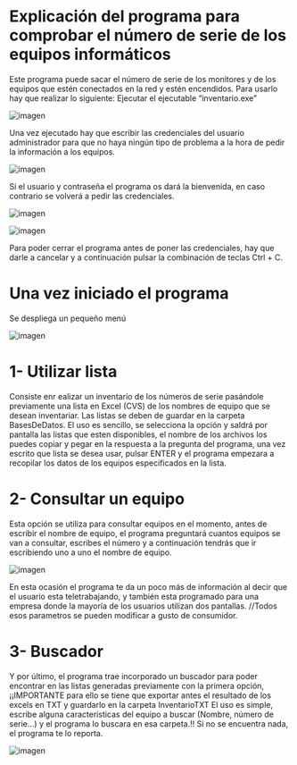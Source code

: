 # Explicación del programa para comprobar el número de serie de los equipos informáticos
Este programa puede sacar el número de serie de los monitores y de los equipos que estén
conectados en la red y estén encendidos.
Para usarlo hay que realizar lo siguiente:
Ejecutar el ejecutable “inventario.exe”

![imagen](https://user-images.githubusercontent.com/101093078/183937798-f09af88d-5252-45ea-a567-00b9bd5bb879.png)

Una vez ejecutado hay que escribir las credenciales del usuario administrador para que no haya ningún tipo de problema a la hora de pedir la información a los equipos.

![imagen](https://user-images.githubusercontent.com/101093078/183938101-e49e02cf-2251-4f65-aeb4-993f75919314.png)

Si el usuario y contraseña el programa os dará la bienvenida, en caso contrario se volverá a pedir las credenciales.

![imagen](https://user-images.githubusercontent.com/101093078/183938308-542d99c9-0560-4404-b002-23a9759789d3.png)

![imagen](https://user-images.githubusercontent.com/101093078/183938378-f4dcc011-5c30-4a71-9ba3-803ec94a323d.png)

Para poder cerrar el programa antes de poner las credenciales, hay que darle a cancelar y a continuación pulsar la combinación de teclas Ctrl + C.

# Una vez iniciado el programa
Se despliega un pequeño menú

![imagen](https://user-images.githubusercontent.com/101093078/183938634-bc073400-3bde-4692-92eb-aa636878e4b1.png)

# 1- Utilizar lista
Consiste enr ealizar un inventario de los números de serie pasándole previamente una lista en Excel (CVS) de los nombres de equipo que se desean inventariar.
Las listas se deben de guardar en la carpeta BasesDeDatos.
El uso es sencillo, se selecciona la opción y saldrá por pantalla las listas que esten disponibles, el nombre de los archivos los puedes copiar y pegar en la respuesta a la pregunta del programa, una vez escrito que lista se desea usar, pulsar ENTER y el programa empezara a recopilar los datos de los equipos especificados en la lista.

# 2- Consultar un equipo
Esta opción se utiliza para consultar equipos en el momento, antes de escribir el nombre de equipo, el programa preguntará cuantos equipos se van a consultar, escribes el número y a continuación tendrás que ir escribiendo uno a uno el nombre de equipo.

![imagen](https://user-images.githubusercontent.com/101093078/183940455-d8de0d33-58e8-492e-90ff-46967e45e2e3.png)

En esta ocasión el programa te da un poco más de información al decir que el usuario esta teletrabajando, y también esta programado para una empresa donde la mayoría de los usuarios utilizan dos pantallas. //Todos esos parametros se pueden modificar a gusto de consumidor.

# 3- Buscador
Y por último, el programa trae incorporado un buscador para poder encontrar en las listas generadas previamente con la primera opción,
¡¡IMPORTANTE para ello se tiene que exportar antes el resultado de los excels en TXT y guardarlo en la carpeta InventarioTXT
El uso es simple, escribe alguna características del equipo a buscar (Nombre, número de serie...) y el programa lo buscara en esa carpeta.!!
Si no se encuentra nada, el programa te lo reporta.

![imagen](https://user-images.githubusercontent.com/101093078/183941325-913e37a1-ab92-4b82-98de-d10f2997a66b.png)
